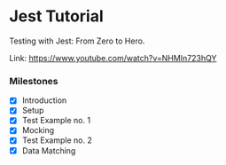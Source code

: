 # Jest Tutorial

Testing with Jest: From Zero to Hero.

Link: <https://www.youtube.com/watch?v=NHMIn723hQY>

### Milestones

- [x] Introduction
- [x] Setup
- [x] Test Example no. 1
- [x] Mocking
- [x] Test Example no. 2
- [x] Data Matching

